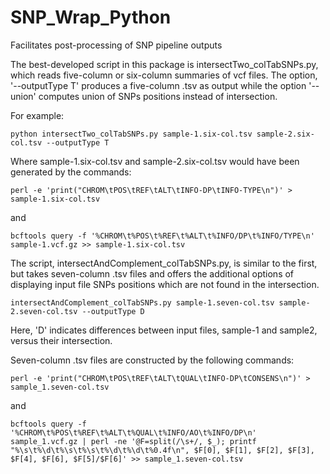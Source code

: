 # SNP_Wrap_Python
Facilitates post-processing of SNP pipeline outputs

The best-developed script in this package is intersectTwo_colTabSNPs.py, which reads five-column or six-column summaries of vcf files. The option, '--outputType T' produces a five-column .tsv as output while the option '--union' computes union of SNPs positions instead of intersection.

For example:

```python intersectTwo_colTabSNPs.py sample-1.six-col.tsv sample-2.six-col.tsv --outputType T```

Where sample-1.six-col.tsv and sample-2.six-col.tsv would have been generated by the commands:

```perl -e 'print("CHROM\tPOS\tREF\tALT\tINFO-DP\tINFO-TYPE\n")' > sample-1.six-col.tsv```

and

```bcftools query -f '%CHROM\t%POS\t%REF\t%ALT\t%INFO/DP\t%INFO/TYPE\n' sample-1.vcf.gz >> sample-1.six-col.tsv```

The script, intersectAndComplement_colTabSNPs.py, is similar to the first, but takes seven-column .tsv files and offers the additional options of displaying input file SNPs positions which are not found in the intersection.

```intersectAndComplement_colTabSNPs.py sample-1.seven-col.tsv sample-2.seven-col.tsv --outputType D```

Here, 'D' indicates differences between input files, sample-1 and sample2, versus their intersection.

Seven-column .tsv files are constructed by the following commands:

```perl -e 'print("CHROM\tPOS\tREF\tALT\tQUAL\tINFO-DP\tCONSENS\n")' > sample_1.seven-col.tsv```

and

```bcftools query -f '%CHROM\t%POS\t%REF\t%ALT\t%QUAL\t%INFO/AO\t%INFO/DP\n' sample_1.vcf.gz | perl -ne '@F=split(/\s+/, $_); printf "%\s\t%\d\t%\s\t%\s\t%\d\t%\d\t%0.4f\n", $F[0], $F[1], $F[2], $F[3], $F[4], $F[6], $F[5]/$F[6]' >> sample_1.seven-col.tsv```


